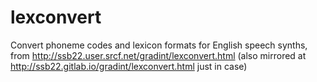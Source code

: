# lexconvert
Convert phoneme codes and lexicon formats for English speech synths, from http://ssb22.user.srcf.net/gradint/lexconvert.html
(also mirrored at http://ssb22.gitlab.io/gradint/lexconvert.html just in case)
